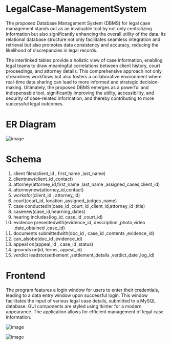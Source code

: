 # LegalCase-ManagementSystem
The proposed Database Management System (DBMS) for legal case management stands out 
as an invaluable tool by not only centralizing information but also significantly enhancing the 
overall utility of the data. Its relational database structure not only facilitates seamless 
integration and retrieval but also promotes data consistency and accuracy, reducing the
likelihood of discrepancies in legal records. 
 
The interlinked tables provide a holistic view of case information, enabling legal teams to draw 
meaningful correlations between client history, court proceedings, and attorney details. This 
comprehensive approach not only streamlines workflows but also fosters a collaborative 
environment where real-time data sharing can lead to more informed and strategic decision- 
making. Ultimately, the proposed DBMS emerges as a powerful and indispensable tool, 
significantly improving the utility, accessibility, and security of case-related information, and 
thereby contributing to more successful legal outcomes. 

# ER Diagram 
![image](https://github.com/user-attachments/assets/93157841-0151-474d-9e06-4ddde34785a9)

# Schema
1. client files(client_id , first_name ,last_name) 
2. clientnew(client_id ,contact) 
3. attorney(attorney_id,first_name ,last_name ,assigned_cases,client_id) 
4. attorneynew(attorney_id,contact) 
5. worksfor(client_id , attorney_id) 
6. court(court_id, location ,assigned_judges ,name) 
7. case conductedin(case_id ,court_id ,client_id,attorney_id ,title) 
8. casenew(case_id,hearning_dates) 
9. hearing includes(log_id, case_id ,court_id) 
10. evidence presentedwith(evidence_id, description ,photo,video ,date_obtained ,case_id) 
11. documents submittedwith(doc_id , case_id ,contents ,evidence_id) 
12. can_alsobe(doc_id ,evidence_id) 
13. appeal on(appeal_id , case_id ,status) 
14. grounds on(id, terms, appeal_id) 
15. verdict leadsto(settlement ,settlement_details ,verdict_date ,log_id)

# Frontend 
The program features a login window for users to enter their credentials, leading to a data 
entry window upon successful login. This window facilitates the input of various legal case 
details, submitted to a MySQL database. GUI components are styled using tkinter for a modern 
appearance. The application allows for efficient management of legal case information. 

![image](https://github.com/user-attachments/assets/cf45739d-cbe6-49ba-9867-c4a0fd87cdfa)

![image](https://github.com/user-attachments/assets/2c8dcf61-c618-41b4-8788-597d555f80b9)









    

